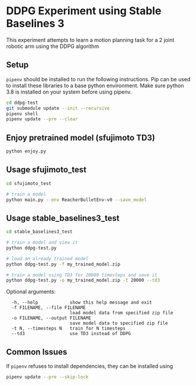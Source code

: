 # DDPG Experiment using Stable Baselines 3

This experiment attempts to learn a motion planning task for a 2 joint robotic arm using the DDPG algorithm

## Setup

`pipenv` should be installed to run the following instructions. Pip can be used to install these libraries to a base python environment. Make sure python 3.8 is installed on your system before using pipenv.

```bash
cd ddpg-test
git submodule update --init --recursive
pipenv shell
pipenv update --pre --clear
```

## Enjoy pretrained model (sfujimoto TD3)

```bash
python enjoy.py
```

## Usage sfujimoto_test

```bash
cd sfujimoto_test

# train a model
python main.py --env ReacherBulletEnv-v0 --save_model
```

## Usage stable_baselines3_test

```bash
cd stable_baselines3_test

# train a model and view it
python ddpg-test.py

# load an already trained model
python ddpg-test.py -f my_trained_model.zip

# train a model using TD3 for 20000 timesteps and save it
python ddpg-test.py -o my_trained_model.zip -t 20000 --td3
```

Optional arguments:

```text
  -h, --help            show this help message and exit
  -f FILENAME, --file FILENAME
                        load model data from specified zip file
  -o FILENAME, --output FILENAME
                        save model data to specified zip file
  -t N, --timesteps N   train for N timesteps
  --td3                 use TD3 instead of DDPG
```

## Common Issues

If `pipenv` refuses to install dependencies, they can be installed using

```bash
pipenv update --pre --skip-lock
```
